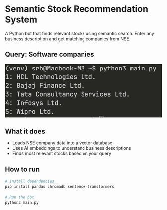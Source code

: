# Semantic Stock Recommendation System

A Python bot that finds relevant stocks using semantic search. Enter any business description and get matching companies from NSE.

## Query: Software companies 
![Software Companies Results](screenshots/software_companies.png)

## What it does

- Loads NSE company data into a vector database
- Uses AI embeddings to understand business descriptions
- Finds most relevant stocks based on your query

## How to run

```bash
# Install dependencies
pip install pandas chromadb sentence-transformers

# Run the bot
python3 main.py
```


